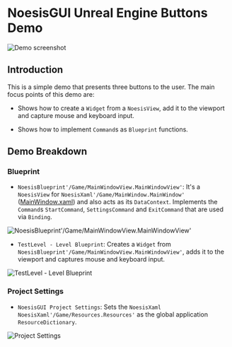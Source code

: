 # NoesisGUI Unreal Engine Buttons Demo

![Demo screenshot](https://noesis.github.io/NoesisGUI/Samples/Buttons/UE4/Screenshot.PNG)

## Introduction

This is a simple demo that presents three buttons to the user. The main focus points of this demo are:

* Shows how to create a `Widget` from a `NoesisView`, add it to the viewport and capture mouse and keyboard input.

* Shows how to implement `Command`s as `Blueprint` functions.

## Demo Breakdown

### Blueprint

* `NoesisBlueprint'/Game/MainWindowView.MainWindowView'`: It's a `NoesisView` for `NoesisXaml'/Game/MainWindow.MainWindow'` ([MainWindow.xaml](Content/MainWindow.xaml)) and also acts as its `DataContext`. Implements the `Command`s `StartCommand`, `SettingsCommand` and `ExitCommand` that are used via `Binding`.

![NoesisBlueprint'/Game/MainWindowView.MainWindowView'](https://noesis.github.io/NoesisGUI/Samples/Buttons/UE4/MainWindowView.PNG)

* `TestLevel - Level Blueprint`: Creates a `Widget` from `NoesisBlueprint'/Game/MainWindowView.MainWindowView'`, adds it to the viewport and captures mouse and keyboard input.

![TestLevel - Level Blueprint](https://noesis.github.io/NoesisGUI/Samples/Buttons/UE4/LevelBlueprint.PNG)

### Project Settings

* `NoesisGUI Project Settings`: Sets the `NoesisXaml` `NoesisXaml'/Game/Resources.Resources'` as the global application `ResourceDictionary`.

![Project Settings](https://noesis.github.io/NoesisGUI/Samples/Buttons/UE4/ProjectSettings.PNG)